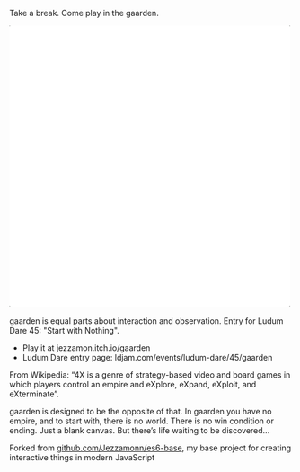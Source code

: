 Take a break. Come play in the gaarden.

![gif of gaarden](promo/preview.gif)

gaarden is equal parts about interaction and observation. Entry for Ludum Dare 45: "Start with Nothing".

- Play it at jezzamon.itch.io/gaarden
- Ludum Dare entry page: ldjam.com/events/ludum-dare/45/gaarden


From Wikipedia: “4X is a genre of strategy-based video and board games in which players control an empire and eXplore, eXpand, eXploit, and eXterminate”.

gaarden is designed to be the opposite of that. In gaarden you have no empire, and to start with, there is no world. There is no win condition or ending. Just a blank canvas. But there’s life waiting to be discovered...

Forked from [github.com/Jezzamonn/es6-base](https://github.com/Jezzamonn/es6-base), my base project for creating interactive things in modern JavaScript
